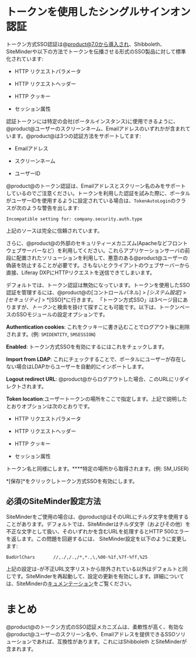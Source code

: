 # トークンを使用したシングルサインオン認証[](id=token-based-single-sign-on-authentication)

トークン方式SSO認証は@product@7.0から導入され、Shibboleth、 SiteMinderや以下の方法でトークンを伝播させる形式のSSO製品に対して標準化されています:

- HTTP リクエストパラメータ

- HTTP リクエストヘッダー

- HTTP クッキー

- セッション属性

認証トークンには特定の会社(ポータルインスタンス)に使用できるように、@product@ユーザーのスクリーンネーム、Emailアドレスのいずれかが含まれています。@product@は3つの認証方法をサポートしてます:

- Emailアドレス
- スクリーンネーム

- ユーザーID


@product@のトークン認証は、Emailアドレスとスクリーン名のみをサポートしているのでご注意ください。トークンを利用した認証を試みた際に、ポータルがユーザーIDを使用するように設定されている場合は、`TokenAutoLogin`のクラスが次のような警告を出します:

    Incompatible setting for: company.security.auth.type

上記のソースは完全に信頼されています。

さらに、@product@の外部のセキュリティーメカニズム(Apacheなどフロントウェブサーバーなど）を利用してください。これらアプリケーションサーバの前段に配置されたソリューションを利用して、悪意のある@product@ユーザーの偽装を防止することが必要です。さもないとクライアントのウェブサーバーから直接、Liferay DXPにHTTPリクエストを送信できてしまいます。

デフォルトでは、トークン認証は無効になっています。トークンを使用したSSO認証を管理するには、@product@の[コントロールパネル] > *[システム設定]* > *[セキュリティ]* > *[SSO]*に行きます。
「トークン方式SSO」は3ページ目にありますが、*トークン*と検索を掛けて探すことも可能です。以下は、トークンベースのSSOモジュールの設定オプションです。

**Authentication cookies**: これをクッキーに書き込むことでログアウト後に削除されます。(例: `SMIDENTITY`, `SMSESSION`)

**Enabled**: トークン方式SSOを有効にするにはこれをチェックします。

**Import from LDAP**: これにチェックすることで、ポータルにユーザーが存在しない場合はLDAPからユーザーを自動的にインポートします。

**Logout redirect URL**: @product@からログアウトした場合、このURLにリダイレクトされます。

**Token location**:ユーザートークンの場所をここで指定します。上記で説明したとおりオプションは次のとおりです。

- HTTP リクエストパラメータ

- HTTP リクエストヘッダー

- HTTP クッキー

- セッション属性

トークン名と同様にします。****特定の場所から取得されます。(例: SM_USER)

*[保存]*をクリックしトークン方式SSOを有効にします。

## 必須のSiteMinder設定方法[](id=required-siteminder-configuration)

SiteMinderをご使用の場合は、@product@はそのURLにチルダ文字を使用することがあります。デフォルトでは、SiteMinderはチルダ文字（およびその他）を不正な文字として扱い、そのいずれかを含むURLを処理するとHTTP 500エラーを返します。この問題を回避するには、 SiteMinder設定を以下のように変更します:

    BadUrlChars       //,./,/.,/*,*.,\,%00-%1f,%7f-%ff,%25

上記の設定は`~`が不正URL文字リストから除外されている以外はデフォルトと同じです。SiteMinderを再起動して、設定の更新を有効にします。詳細については、SiteMinderの[キュメンテーション](https://support.ca.com/cadocs/0/CA%20SiteMinder%20r6%200%20SP6-ENU/Bookshelf_Files/HTML/index.htm?toc.htm?258201.html)をご覧ください。

# まとめ[](id=summary)

@product@のトークン方式のSSO認証メカニズムは、柔軟性が高く、有効な@product@ユーザーのスクリーン名や、Emailアドレスを提供できるSSOソリューションであれば、互換性があります。これにはShibboleth とSiteMinderが含まれます。
